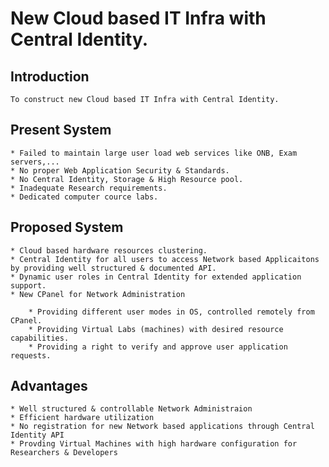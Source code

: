 
New Cloud based IT Infra with Central Identity.
==============================================

Introduction
------------
	To construct new Cloud based IT Infra with Central Identity.
	
Present System
--------------
	
	* Failed to maintain large user load web services like ONB, Exam servers,...
	* No proper Web Application Security & Standards.
	* No Central Identity, Storage & High Resource pool.
	* Inadequate Research requirements.
	* Dedicated computer cource labs. 

Proposed System
---------------

	* Cloud based hardware resources clustering.
	* Central Identity for all users to access Network based Applicaitons by providing well structured & documented API.
	* Dynamic user roles in Central Identity for extended application support.
	* New CPanel for Network Administration

		* Providing different user modes in OS, controlled remotely from CPanel.
		* Providing Virtual Labs (machines) with desired resource capabilities.
		* Providing a right to verify and approve user application requests.


Advantages
----------

	* Well structured & controllable Network Administraion
	* Efficient hardware utilization
	* No registration for new Network based applications through Central Identity API
	* Provding Virtual Machines with high hardware configuration for Researchers & Developers
